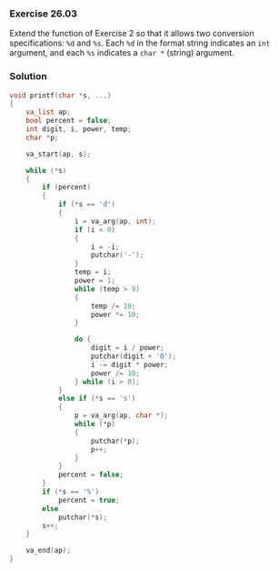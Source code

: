 ### Exercise 26.03

Extend the function of Exercise 2 so that it allows two conversion
specifications: `%d` and `%s`. Each `%d` in the format string indicates an `int`
argument, and each `%s` indicates a `char *` (string) argument.

### Solution

```c
void printf(char *s, ...)
{
    va_list ap;
    bool percent = false;
    int digit, i, power, temp;
    char *p;

    va_start(ap, s);

    while (*s)
    {
        if (percent)
        {
            if (*s == 'd')
            {
                i = va_arg(ap, int);
                if (i < 0)
                {
                    i = -i;
                    putchar('-');
                }
                temp = i;
                power = 1;
                while (temp > 9)
                {
                    temp /= 10;
                    power *= 10;
                }

                do {
                    digit = i / power;
                    putchar(digit + '0');
                    i -= digit * power;
                    power /= 10;
                } while (i > 0);
            }
            else if (*s == 's')
            {
                p = va_arg(ap, char *);
                while (*p)
                {
                    putchar(*p);
                    p++;
                }
            }
            percent = false;
        }
        if (*s == '%')
            percent = true;
        else
            putchar(*s);
        s++;
    }

    va_end(ap);
}
```
